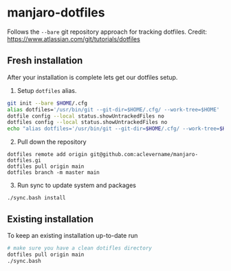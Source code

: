 # manjaro-dotfiles
Follows the `--bare` git repository approach for tracking dotfiles. Credit: https://www.atlassian.com/git/tutorials/dotfiles

## Fresh installation
After your installation is complete lets get our dotfiles setup.

1. Setup `dotfiles` alias.
```bash
git init --bare $HOME/.cfg
alias dotfiles='/usr/bin/git --git-dir=$HOME/.cfg/ --work-tree=$HOME'
dotfile config --local status.showUntrackedFiles no
dotfiles config --local status.showUntrackedFiles no
echo "alias dotfiles='/usr/bin/git --git-dir=$HOME/.cfg/ --work-tree=$HOME'" >> $HOME/.bashrc
```

2. Pull down the repository
```
dotfiles remote add origin git@github.com:aclevername/manjaro-dotfiles.gi
dotfiles pull origin main
dotfiles branch -m master main
```

3. Run sync to update system and packages
```
./sync.bash install
```

## Existing installation
To keep an existing installation up-to-date run

```bash
# make sure you have a clean dotifles directory
dotfiles pull origin main
./sync.bash
```

